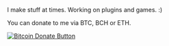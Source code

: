 I make stuff at times. Working on plugins and games. :)

You can donate to me via BTC, BCH or ETH.

[![Bitcoin Donate Button](https://i.stack.imgur.com/MnQ6V.png)](http://simonknowsstuff.github.io/donate/Bitcoin-Redirect)
